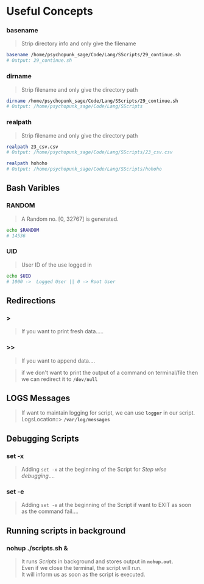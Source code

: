 # Useful Concepts

### basename
> Strip directory info and only give the filename
```bash
basename /home/psychopunk_sage/Code/Lang/SScripts/29_continue.sh
# Output: 29_continue.sh
```

### dirname
> Strip filename and only give the directory path
```bash
dirname /home/psychopunk_sage/Code/Lang/SScripts/29_continue.sh
# Output: /home/psychopunk_sage/Code/Lang/SScripts
```

### realpath
> Strip filename and only give the directory path
```bash
realpath 23_csv.csv
# Output: /home/psychopunk_sage/Code/Lang/SScripts/23_csv.csv

realpath hohoho
# Output: /home/psychopunk_sage/Code/Lang/SScripts/hohoho
```

## Bash Varibles

### RANDOM
> A Random no. [0, 32767] is generated.
```bash
echo $RANDOM
# 14536
```

### UID
> User ID of the use logged in
```bash
echo $UID
# 1000 ->  Logged User || 0 -> Root User
```

## Redirections
### >
> If you want to print fresh data.....

### >>
> If you want to append data....

> if we don't want to print the output of a command on terminal/file then we can redirect it to **`/dev/null`**


## LOGS Messages

> If want to maintain logging for script, we can use **`logger`** in our script. <br>LogsLocation::> **`/var/log/messages`**


## Debugging Scripts

### set -x
> Adding `set -x` at the beginning of the Script for *Step wise debugging*....
### set -e
> Adding `set -e` at the beginning of the Script if want to EXIT as soon as the command fail....

## Running scripts in background
### nohup ./scripts.sh &
> It runs *Scripts* in background and stores output in **`nohup.out`**.<br>
> Even if we close the terminal, the script will run.<br>
> It will inform us as soon as the script is executed.
